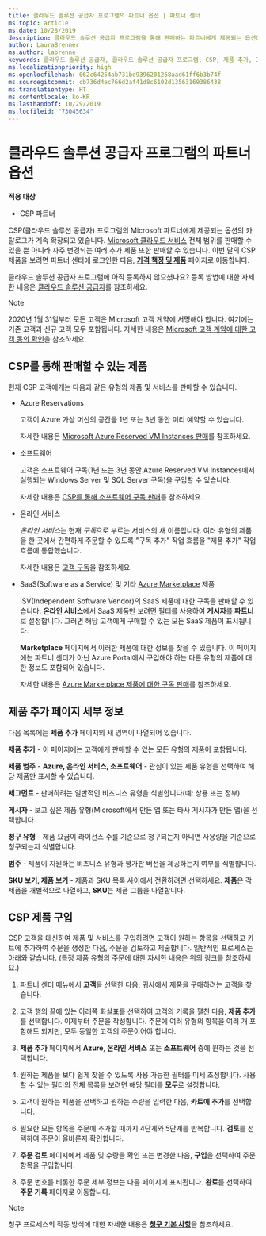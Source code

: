 ```yaml
---
title: 클라우드 솔루션 공급자 프로그램의 파트너 옵션 | 파트너 센터
ms.topic: article
ms.date: 10/28/2019
description: 클라우드 솔루션 공급자 프로그램을 통해 판매하는 파트너에게 제공되는 옵션에 대해 알아보세요.
author: LauraBrenner
ms.author: labrenne
keywords: 클라우드 솔루션 공급자, 클라우드 솔루션 공급자 프로그램, CSP, 제품 추가, 고객에게 판매, 파트너 옵션, CSP 옵션, 클라우드 기반 서비스, Azure, Office 365, Dynamics, CSP 파트너, CSP에서 판매, Azure RI, Azure Reserved Virtual Machine Instances, Azure Reservations, 온라인 서비스, 구독 소프트웨어, AHUB, Azure 기반 SQL Server, Azure 기반 Windows Server, Azure 고객 구독
ms.localizationpriority: high
ms.openlocfilehash: 062c64254ab731bd9396201268aad61ff6b3b74f
ms.sourcegitcommit: cb736d4ec766d2af41d8c6102d13563169386438
ms.translationtype: HT
ms.contentlocale: ko-KR
ms.lasthandoff: 10/29/2019
ms.locfileid: "73045634"
---
```

# <a name="partner-offers-in-the-cloud-solution-provider-program"></a>클라우드 솔루션 공급자 프로그램의 파트너 옵션 

**적용 대상**

-  CSP 파트너

CSP(클라우드 솔루션 공급자) 프로그램의 Microsoft 파트너에게 제공되는 옵션의 카탈로그가 계속 확장되고 있습니다. [Microsoft 클라우드 서비스](https://partner.microsoft.com/cloud-solution-provider/products-and-services) 전체 범위를 판매할 수 있을 뿐 아니라 자주 변경되는 여러 추가 제품 또한 판매할 수 있습니다. 이번 달의 CSP 제품을 보려면 파트너 센터에 로그인한 다음, [**가격 책정 및 제품**](https://partnercenter.microsoft.com/pcv/sales) 페이지로 이동합니다.  

클라우드 솔루션 공급자 프로그램에 아직 등록하지 않으셨나요? 등록 방법에 대한 자세한 내용은 [클라우드 솔루션 공급자](https://partner.microsoft.com/cloud-solution-provider)를 참조하세요. 

>[!NOTE]
>2020년 1월 31일부터 모든 고객은 Microsoft 고객 계약에 서명해야 합니다. 여기에는 기존 고객과 신규 고객 모두 포함됩니다. 자세한 내용은 [Microsoft 고객 계약에 대한 고객 동의 확인](confirm-customer-agreement.md)을 참조하세요.

## <a name="what-you-can-sell-through-csp"></a>CSP를 통해 판매할 수 있는 제품

현재 CSP 고객에게는 다음과 같은 유형의 제품 및 서비스를 판매할 수 있습니다.

- Azure Reservations<br> 

    고객이 Azure 가상 머신의 공간을 1년 또는 3년 동안 미리 예약할 수 있습니다.<br>
    
    자세한 내용은 [Microsoft Azure Reserved VM Instances 판매](azure-reservations.md)를 참조하세요.

- 소프트웨어<br>

    고객은 소프트웨어 구독(1년 또는 3년 동안 Azure Reserved VM Instances에서 실행되는 Windows Server 및 SQL Server 구독)을 구입할 수 있습니다.<br>
 
    자세한 내용은 [CSP를 통해 소프트웨어 구독 판매](csp-software-subscriptions.md)를 참조하세요.  

- 온라인 서비스<br>

    *온라인 서비스*는 현재 *구독*으로 부르는 서비스의 새 이름입니다. 여러 유형의 제품을 한 곳에서 간편하게 주문할 수 있도록 "구독 추가" 작업 흐름을 "제품 추가" 작업 흐름에 통합했습니다.<br>
    
    자세한 내용은 [고객 구독](customer-subscriptions.md)을 참조하세요.

- SaaS(Software as a Service) 및 기타 [Azure Marketplace](https://azuremarketplace.microsoft.com/marketplace) 제품<br>

    ISV(Independent Software Vendor)의 SaaS 제품에 대한 구독을 판매할 수 있습니다. **온라인 서비스**에서 SaaS 제품만 보려면 필터를 사용하여 **게시자**를 **파트너**로 설정합니다. 그러면 해당 고객에게 구매할 수 있는 모든 SaaS 제품이 표시됩니다.<br>
    
    **Marketplace** 페이지에서 이러한 제품에 대한 정보를 찾을 수 있습니다. 이 페이지에는 파트너 센터가 아닌 Azure Portal에서 구입해야 하는 다른 유형의 제품에 대한 정보도 포함되어 있습니다.<br>

    자세한 내용은 [Azure Marketplace 제품에 대한 구독 판매](sell-marketplace-products.md)를 참조하세요.

## <a name="add-products-page-details"></a>제품 추가 페이지 세부 정보

다음 목록에는 **제품 추가** 페이지의 새 영역이 나열되어 있습니다.

**제품 추가** - 이 페이지에는 고객에게 판매할 수 있는 모든 유형의 제품이 포함됩니다.

**제품 범주** - **Azure, 온라인 서비스, 소프트웨어** - 관심이 있는 제품 유형을 선택하여 해당 제품만 표시할 수 있습니다.

**세그먼트** - 판매하려는 일반적인 비즈니스 유형을 식별합니다(예: 상용 또는 정부).

**게시자** - 보고 싶은 제품 유형(Microsoft에서 만든 앱 또는 타사 게시자가 만든 앱)을 선택합니다.

**청구 유형** - 제품 요금이 라이선스 수를 기준으로 청구되는지 아니면 사용량을 기준으로 청구되는지 식별합니다.

**범주** - 제품이 지원하는 비즈니스 유형과 평가판 버전을 제공하는지 여부를 식별합니다.

**SKU 보기, 제품 보기** - 제품과 SKU 목록 사이에서 전환하려면 선택하세요. **제품**은 각 제품을 개별적으로 나열하고, **SKU**는 제품 그룹을 나열합니다.

## <a name="buy-csp-offers"></a>CSP 제품 구입

CSP 고객을 대신하여 제품 및 서비스를 구입하려면 고객이 원하는 항목을 선택하고 카트에 추가하여 주문을 생성한 다음, 주문을 검토하고 제출합니다. 일반적인 프로세스는 아래와 같습니다. (특정 제품 유형의 주문에 대한 자세한 내용은 위의 링크를 참조하세요.)

1. 파트너 센터 메뉴에서 **고객**을 선택한 다음, 귀사에서 제품을 구매하려는 고객을 찾습니다. 

2. 고객 행의 끝에 있는 아래쪽 화살표를 선택하여 고객의 기록을 펼친 다음, **제품 추가**를 선택합니다. 이제부터 주문을 작성합니다. 주문에 여러 유형의 항목을 여러 개 포함해도 되지만, 모두 동일한 고객의 주문이어야 합니다.

3. **제품 추가** 페이지에서 **Azure**, **온라인 서비스** 또는 **소프트웨어** 중에 원하는 것을 선택합니다.

4. 원하는 제품을 보다 쉽게 찾을 수 있도록 사용 가능한 필터를 미세 조정합니다. 사용할 수 있는 필터의 전체 목록을 보려면 해당 필터를 **모두**로 설정합니다. 

5. 고객이 원하는 제품을 선택하고 원하는 수량을 입력한 다음, **카트에 추가**를 선택합니다.

6. 필요한 모든 항목을 주문에 추가할 때까지 4단계와 5단계를 반복합니다. **검토**를 선택하여 주문이 올바른지 확인합니다.  

7. **주문 검토** 페이지에서 제품 및 수량을 확인 또는 변경한 다음, **구입**을 선택하여 주문 항목을 구입합니다. 

8. 주문 번호를 비롯한 주문 세부 정보는 다음 페이지에 표시됩니다. **완료**를 선택하여 **주문 기록** 페이지로 이동합니다. 

> [!NOTE]
> 청구 프로세스의 작동 방식에 대한 자세한 내용은 [**청구 기본 사항**](https://docs.microsoft.com/partner-center/billing-basics)을 참조하세요.



